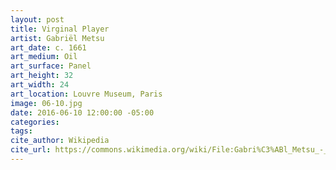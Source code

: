 ```yaml
---
layout: post
title: Virginal Player
artist: Gabriël Metsu
art_date: c. 1661
art_medium: Oil
art_surface: Panel
art_height: 32
art_width: 24
art_location: Louvre Museum, Paris
image: 06-10.jpg
date: 2016-06-10 12:00:00 -05:00
categories:
tags:
cite_author: Wikipedia
cite_url: https://commons.wikimedia.org/wiki/File:Gabri%C3%ABl_Metsu_-_Virginal_Player_-_WGA15099.jpg
---
```

